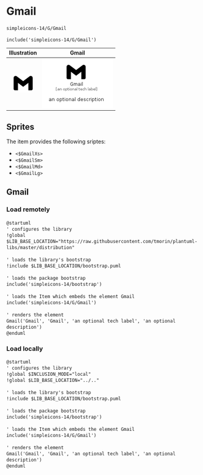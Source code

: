 # Gmail


```text
simpleicons-14/G/Gmail
```

```text
include('simpleicons-14/G/Gmail')
```



| Illustration | Gmail |
| :---: | :---: |
| ![illustration for Illustration](../../simpleicons-14/G/Gmail.png) | ![illustration for Gmail](../../simpleicons-14/G/Gmail.Local.png) |



## Sprites
The item provides the following sriptes:

- `<$GmailXs>`
- `<$GmailSm>`
- `<$GmailMd>`
- `<$GmailLg>`





## Gmail

### Load remotely
```plantuml
@startuml
' configures the library
!global $LIB_BASE_LOCATION="https://raw.githubusercontent.com/tmorin/plantuml-libs/master/distribution"

' loads the library's bootstrap
!include $LIB_BASE_LOCATION/bootstrap.puml

' loads the package bootstrap
include('simpleicons-14/bootstrap')

' loads the Item which embeds the element Gmail
include('simpleicons-14/G/Gmail')

' renders the element
Gmail('Gmail', 'Gmail', 'an optional tech label', 'an optional description')
@enduml
```

### Load locally
```plantuml
@startuml
' configures the library
!global $INCLUSION_MODE="local"
!global $LIB_BASE_LOCATION="../.."

' loads the library's bootstrap
!include $LIB_BASE_LOCATION/bootstrap.puml

' loads the package bootstrap
include('simpleicons-14/bootstrap')

' loads the Item which embeds the element Gmail
include('simpleicons-14/G/Gmail')

' renders the element
Gmail('Gmail', 'Gmail', 'an optional tech label', 'an optional description')
@enduml
```

